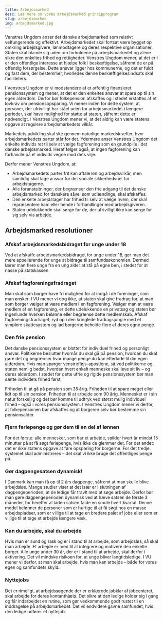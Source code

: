 ```yaml
---
title: Arbejdsmarked
desc: Læs mere om vores arbejdsmarked principprogram
slug: arbejdsmarked
img: arbejdsmarked.jpg
---
```


Venstres Ungdom anser det danske arbejdsmarked som relativt velfungerende og effektivt. Arbejdsmarkedet skal fortsat være bygget op omkring arbejdsgivere, lønmodtagere og deres respektive organisationer. Staten skal blande sig uden om forholdene på arbejdsmarkedet og alene sikre den enkeltes frihed og rettigheder. Venstres Ungdom mener, at det er i er den offentlige interesse at hjælpe folk i beskæftigelse, såfremt de er på offentlig forsørgelse. Dette ansvar ligger hos kommunerne, og det er fuldt og fast dem, der bestemmer, hvorledes denne beskæftigelsesindsats skal faciliteters.

I Venstres Ungdom er vi modstandere af et offentlig finansieret pensionssystem og mener, at det er den enkeltes ansvar at spare op til sin egen alderdom. Derfor bør folkepension afskaffes og i stedet erstattes af et lovkrav om pensionsopsparing. Vi mener inden for dette system, at personer, der ufrivilligt har stået uden for arbejdsmarkedet i længere perioder, skal have mulighed for støtte af staten, såfremt dette er nødvendigt. I Venstres Ungdom mener vi, at det aldrig kan være statens opgave at regulere arbejdsmarkedets vilkår. 

Markedets udvikling skal ske gennem naturlige markedskræfter, hvor arbejdsmarkedets parter står for det. Ydermere anser Venstres Ungdom det enkelte individs ret til selv at vælge fagforening som en grundpille i det danske arbejdsmarked. Heraf følger også, at ingen fagforening kan forhandle på et individs vegne mod dets vilje.

Derfor mener Venstres Ungdom, at:

- Arbejdsmarkedets parter frit kan aftale løn og arbejdsvilkår, men samtidig skal tage ansvar for det sociale sikkerhedsnet for arbejdstagerne.
- Alle foranstaltninger, der begrænser den frie adgang til det danske arbejdsmarked for danskere såvel som udlændinge, skal afskaffes.
- Den enkelte arbejdstager har frihed til selv at vælge hvem, der skal repræsentere ham eller hende i forhandlinger med arbejdsgiveren.
- Staten udelukkende skal sørge for de, der ufrivilligt ikke kan sørge for sig selv via arbejde.

## Arbejdsmarked resolutioner

### Afskaf arbejdsmarkedsbidraget for unge under 18

Ved at afskaffe arbejdsmarkedsbidraget for unge under 18, gør man det mere appellerende for unge at bidrage til samfundsøkonomien. Dermed lærer man flere unge fra en ung alder at stå på egne ben, i stedet for at nasse på statskassen.

### Afskaf fagforeningsfradraget

Man skal som borger have fri mulighed for at indgå i de foreninger, som man ønsker. I VU mener vi dog ikke, at staten skal give fradrag for, at man som borger vælger at være medlem i en fagforening. Vælger man at være medlem af en fagforening, er dette udelukkende en privatsag og staten bør ingenlunde hverken belønne eller begrænse dette medlemskab. Afskaf fagforeningsfradraget, ryd op i den kringlede fradragsjungle med et simplere skattesystem og lad borgerne beholde flere af deres egne penge.

### Den frie pension

Det danske pensionssystem er blottet for individuel frihed og personligt ansvar. Politikerne beslutter hvornår du skal gå på pension, hvordan du skal gøre det og begrænser hvor mange penge du kan efterlade til din egen alderdom. Hvis man spørger venstrefløjs-apostlene, så ved politikerne og staten nemlig bedst, hvordan hvert enkelt menneske skal leve sit liv – og deres alderdom. I stedet for dette ufrie og rigide pensionssystem bør man sætte individets frihed først.

Friheden til at gå på pension som 35 årig. Friheden til at spare meget eller lidt op til sin pension. Friheden til at arbejde som 90 årig. Mennesket er i sin natur forskellig og det bør komme til udtryk ved størst mulig individuel frihed – også i vores pensionssystem. I Venstres Ungdom mener vi derfor, at folkepensionen bør afskaffes og at borgeren selv bør bestemme sin pensionsalder.

### Fjern feriepenge og gør dem til en del af lønnen

For det første: alle mennesker, som har et arbejde, spilder hvert år mindst 15 minutter på at få søgt feriepenge, hvis ikke de glemmer det. For det andet: det er ikke statens opgave at føre opsparing for borgerne. For det tredje: systemet skal administreres – det skal vi ikke bruge det offentliges penge på.

### Gør dagpengesatsen dynamisk!

I Danmark kan man få op til 2 års dagpenge, såfremt at man skulle blive arbejdsløs. Mange studier viser at det især er i slutningen af dagpengeperioden, at de ledige får travlt med at søge arbejde. Derfor bør man gøre dagpengeperioden dynamisk ved at hæve satsen de første 3 måneder, for herefter at laden satsen falde en smule hvert kvartal. Denne model belønner de personer som er hurtige til at få søgt hos en masse arbejdspladser, som er villige til at tage en bredere palet af jobs eller som er villige til at tage et arbejde længere væk.

### Kan du arbejde, skal du arbejde

Hvis man er sund og rask og er i stand til at arbejde, som arbejdsløs, så skal man arbejde. Et arbejde er med til at integrere og motivere den enkelte borger. Alle unge under 30 år, der er i stand til at arbejde, skal derfor i aktivering. Det vil mindske risikoen for, at unge bliver langtidsledige. I VU mener vi derfor, at man skal arbejde, hvis man kan arbejde – både for vores egen og samfundets skyld.

### Nyttejobs

Det er rimeligt, at arbejdssøgende der er erklærede jobklar af jobcenteret, skal arbejde for deres kontanthjælp. Det sikre at den ledige holder sig i gang og får indarbejdet en rutine, som gør vedkommende godt rustet til en inddragelse på arbejdsmarkedet. Det vil endvidere gavne samfundet, hvis den ledige udfører et nyttejob.